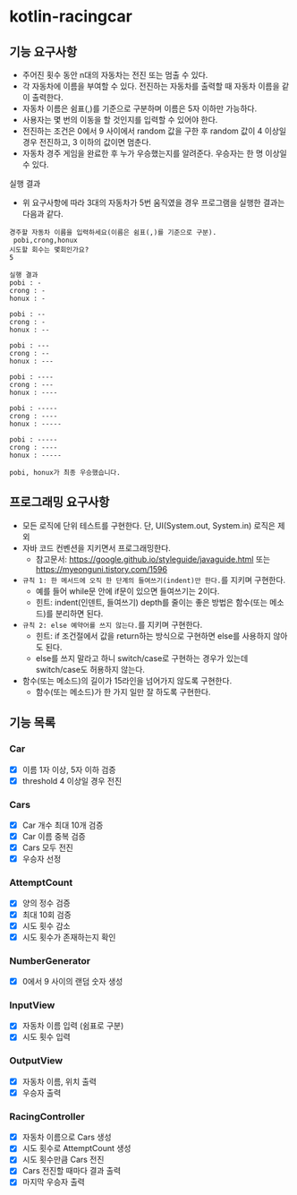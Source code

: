# kotlin-racingcar

## 기능 요구사항

- 주어진 횟수 동안 n대의 자동차는 전진 또는 멈출 수 있다.
- 각 자동차에 이름을 부여할 수 있다. 전진하는 자동차를 출력할 때 자동차 이름을 같이 출력한다.
- 자동차 이름은 쉼표(,)를 기준으로 구분하며 이름은 5자 이하만 가능하다.
- 사용자는 몇 번의 이동을 할 것인지를 입력할 수 있어야 한다.
- 전진하는 조건은 0에서 9 사이에서 random 값을 구한 후 random 값이 4 이상일 경우 전진하고, 3 이하의 값이면 멈춘다.
- 자동차 경주 게임을 완료한 후 누가 우승했는지를 알려준다. 우승자는 한 명 이상일 수 있다.

실행 결과

- 위 요구사항에 따라 3대의 자동차가 5번 움직였을 경우 프로그램을 실행한 결과는 다음과 같다.

```
경주할 자동차 이름을 입력하세요(이름은 쉼표(,)를 기준으로 구분).
 pobi,crong,honux
시도할 회수는 몇회인가요?
5

실행 결과
pobi : -
crong : -
honux : -

pobi : --
crong : -
honux : --

pobi : ---
crong : --
honux : ---

pobi : ----
crong : ---
honux : ----

pobi : -----
crong : ----
honux : -----

pobi : -----
crong : ----
honux : -----

pobi, honux가 최종 우승했습니다.
```

## 프로그래밍 요구사항

- 모든 로직에 단위 테스트를 구현한다. 단, UI(System.out, System.in) 로직은 제외
- 자바 코드 컨벤션을 지키면서 프로그래밍한다.
    - 참고문서: https://google.github.io/styleguide/javaguide.html 또는 https://myeonguni.tistory.com/1596
- `규칙 1: 한 메서드에 오직 한 단계의 들여쓰기(indent)만 한다.`를 지키며 구현한다.
    - 예를 들어 while문 안에 if문이 있으면 들여쓰기는 2이다.
    - 힌트: indent(인덴트, 들여쓰기) depth를 줄이는 좋은 방법은 함수(또는 메소드)를 분리하면 된다.
- `규칙 2: else 예약어를 쓰지 않는다.`를 지키며 구현한다.
    - 힌트: if 조건절에서 값을 return하는 방식으로 구현하면 else를 사용하지 않아도 된다.
    - else를 쓰지 말라고 하니 switch/case로 구현하는 경우가 있는데 switch/case도 허용하지 않는다.
- 함수(또는 메소드)의 길이가 15라인을 넘어가지 않도록 구현한다.
    - 함수(또는 메소드)가 한 가지 일만 잘 하도록 구현한다.

## 기능 목록

### Car

- [x] 이름 1자 이상, 5자 이하 검증
- [x] threshold 4 이상일 경우 전진

### Cars

- [x] Car 개수 최대 10개 검증
- [x] Car 이름 중복 검증
- [x] Cars 모두 전진
- [x] 우승자 선정

### AttemptCount

- [x] 양의 정수 검증
- [x] 최대 10회 검증
- [x] 시도 횟수 감소
- [x] 시도 횟수가 존재하는지 확인

### NumberGenerator

- [x] 0에서 9 사이의 랜덤 숫자 생성

### InputView

- [x] 자동차 이름 입력 (쉼표로 구분)
- [x] 시도 횟수 입력

### OutputView

- [x] 자동차 이름, 위치 출력
- [x] 우승자 출력

### RacingController

- [x] 자동차 이름으로 Cars 생성
- [x] 시도 횟수로 AttemptCount 생성
- [x] 시도 횟수만큼 Cars 전진
- [x] Cars 전진할 때마다 결과 출력
- [x] 마지막 우승자 출력
